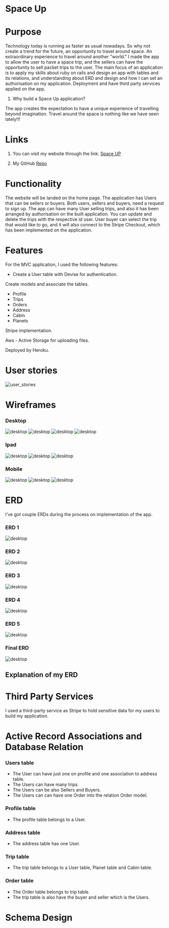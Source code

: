 # Space Up

# Purpose

Technology today is running as faster as usual nowadays. So why not create a trend for the future, an opportunity to travel around space. An extraordinary experience to travel around another "world." I made the app to allow the user to have a space trip, and the sellers can have the opportunity to sell packet trips to the user.
The main focus of an application is to apply my skills about ruby on rails and design an app with tables and its relations, and understanding about ERD and design and how I can set an authorisation on my application.
Deployment and have third party services applied on the app.



1. Why build a Space Up application?

The app creates the expectation to have a unique experience of travelling beyond imagination. Travel around the space is nothing like we have seen lately!!! 

# Links

1. You can visit my website through the link: [Space UP](https://space-up.herokuapp.com)

1. My GitHub [Repo](https://github.com/NatachaBartu/space-up)

# Functionality 

The website will be landed on the home page.
The application has Users that can be sellers or buyers. 
Both users, sellers and buyers, need a request to sign up.
The app can have many User selling trips, and also it has been arranged by authorisation on the built application. You can update and delete the trips with the respective id user.
User buyer can select the trip that would like to go, and it will also connect to the Stripe Checkout, which has been implemented on the application.

# Features

For the MVC application, I used the   following features:
- Create a User table with Devise for authentication.

Create models and associate the tables. 
- Profile
- Trips
- Orders
- Address
- Cabin 
- Planets

Stripe implementation.

Aws -  Active Storage for uploading files.

Deployed by Heroku.

# User stories
![user_stories](docs/user_stories/user_stories.png)
# Wireframes

### Desktop
![desktop](docs/wireframes/desktop/desktop_1.png)
![desktop](docs/wireframes/desktop/desktop_2.png)
![desktop](docs/wireframes/desktop/desktop_3.png)
![desktop](docs/wireframes/desktop/desktop_4.png)

### Ipad
![desktop](docs/wireframes/ipad/ipad_1.png)
![desktop](docs/wireframes/ipad/ipad_2.png)
![desktop](docs/wireframes/ipad/ipad_3.png)

### Mobile
![desktop](docs/wireframes/mobile/mobile_1.png)
![desktop](docs/wireframes/mobile/mobile_2.png)
![desktop](docs/wireframes/mobile/mobile_3.png)

# ERD 

I've got couple ERDs during the process on implementation of the app.

### ERD 1
![desktop](docs/erd/ERD_1.png)

### ERD 2
![desktop](docs/erd/ERD_2.png)

### ERD 3
![desktop](docs/erd/ERD_3.png)

### ERD 4
![desktop](docs/erd/ERD_4.png)

### ERD 5
![desktop](docs/erd/ERD_5.png)

### Final ERD
![desktop]()

## Explanation of my ERD

# Third Party Services

I used a third-party service as Stripe to hold sensitive data for my users to build my application. 

# Active Record Associations and Database Relation
### Users table

- The User can have just one on profile and one association to address table.
- The Users can have many trips.
- The Users can be also Sellers and Buyers.
- The Users can can have one Order into the relation Order model.
### Profile table
- The profile table belongs to a User.

### Address table
- The address table has one User.

### Trip table
- The trip table belongs to a User table, Planet table and Cabin table.

### Order table
- The Order table belongs to trip table.
- The trip table is also have the buyer and seller which is the Users.
# Schema Design


